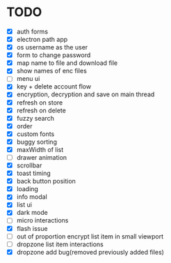 # TODO

-   [x] auth forms
-   [x] electron path app
-   [x] os username as the user
-   [x] form to change password
-   [x] map name to file and download file
-   [x] show names of enc files
-   [ ] menu ui
-   [x] key + delete account flow
-   [x] encryption, decryption and save on main thread
-   [x] refresh on store
-   [x] refresh on delete
-   [x] fuzzy search
-   [x] order
-   [x] custom fonts
-   [x] buggy sorting
-   [x] maxWidth of list
-   [ ] drawer animation
-   [x] scrollbar
-   [x] toast timing
-   [x] back button position
-   [x] loading
-   [x] info modal
-   [x] list ui
-   [x] dark mode
-   [ ] micro interactions
-   [x] flash issue
-   [ ] out of proportion encrypt list item in small viewport
-   [ ] dropzone list item interactions
-   [x] dropzone add bug(removed previously added files)
